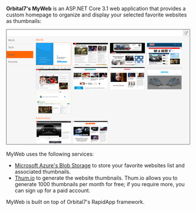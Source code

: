 <b>Orbital7's MyWeb</b> is an ASP.NET Core 3.1 web application that provides a custom homepage to organize and display your selected favorite websites as thumbnails:

<img src="https://github.com/orbital7/orbital7.myweb/blob/main/screenshots/Screenshot01.png" width="500" />

MyWeb uses the following services:
<ul>
  <li><a href="https://azure.microsoft.com/en-us/services/storage/blobs/">Microsoft Azure's Blob Storage</a> to store your favorite websites list and associated thumbnails.</li>
  <li><a href="https://thum.io">Thum.io</a> to generate the website thumbnails. Thum.io allows you to generate 1000 thumbnails per month for free; if you require more, you can sign up for a paid account.
</ul>

MyWeb is built on top of Orbital7's RapidApp framework.
